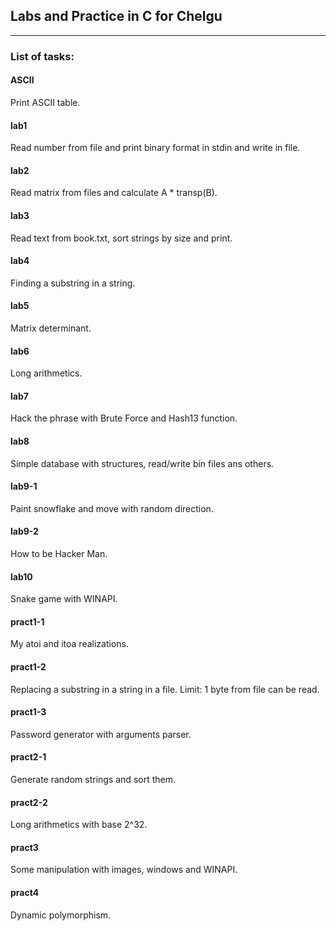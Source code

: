 
## Labs and Practice in C for Chelgu

***

### List of tasks:

#### ASCII
Print ASCII table.

#### lab1
Read number from file and print binary format in stdin and write in file.

#### lab2
Read matrix from files and calculate A * transp(B).

#### lab3
Read text from book.txt, sort strings by size and print.

#### lab4
Finding a substring in a string.

#### lab5
Matrix determinant.

#### lab6
Long arithmetics.

#### lab7
Hack the phrase with Brute Force and Hash13 function.

#### lab8
Simple database with structures, read/write bin files ans others.

#### lab9-1
Paint snowflake and move with random direction.

#### lab9-2
How to be Hacker Man.

#### lab10
Snake game with WINAPI.

#### pract1-1
My atoi and itoa realizations.

#### pract1-2
Replacing a substring in a string in a file. Limit: 1 byte from file can be read.

#### pract1-3
Password generator with arguments parser.

#### pract2-1
Generate random strings and sort them.

#### pract2-2
Long arithmetics with base 2^32.

#### pract3
Some manipulation with images, windows and WINAPI.

#### pract4
Dynamic polymorphism.

